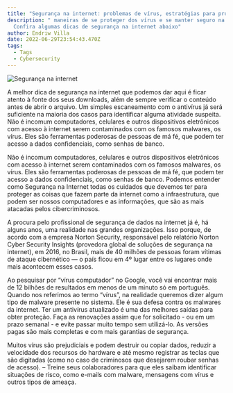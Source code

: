 ```yaml
---
title: "Segurança na internet: problemas de vírus, estratégias para proteger-se."
description: " maneiras de se proteger dos vírus e se manter seguro na internet.
  Confira algumas dicas de segurança na internet abaixo"
author: Endriw Villa
date: 2022-06-29T23:54:43.470Z
tags:
  - Tags
  - Cybersecurity
---
```



![](/static/img/pexels-anete-lusina-5240548.jpg "Segurança na internet")

A melhor dica de segurança na internet que podemos dar aqui é ficar atento à fonte dos seus downloads, além de sempre verificar o conteúdo antes de abrir o arquivo. Um simples escaneamento com o antivírus já será suficiente na maioria dos casos para identificar alguma atividade suspeita. Não é incomum computadores, celulares e outros dispositivos eletrônicos com acesso à internet serem contaminados com os famosos malwares, os vírus. Eles são ferramentas poderosas de pessoas de má fé, que podem ter acesso a dados confidenciais, como senhas de banco.

Não é incomum computadores, celulares e outros dispositivos eletrônicos com acesso à internet serem contaminados com os famosos malwares, os vírus. Eles são ferramentas poderosas de pessoas de má fé, que podem ter acesso a dados confidenciais, como senhas de banco. Podemos entender como Segurança na Internet todas os cuidados que devemos ter para proteger as coisas que fazem parte da internet como a infraestrutura, que podem ser nossos computadores e as informações, que são as mais atacadas pelos cibercriminosos.

A procura pelo profissional de segurança de dados na internet já é, há alguns anos, uma realidade nas grandes organizações. Isso porque, de acordo com a empresa Norton Security, responsável pelo relatório Norton Cyber Security Insights (provedora global de soluções de segurança na internet), em 2016, no Brasil, mais de 40 milhões de pessoas foram vítimas de ataque cibernético — o país ficou em 4º lugar entre os lugares onde mais acontecem esses casos.

Ao pesquisar por “vírus computador” no Google, você vai encontrar mais de 12 bilhões de resultados em menos de um minuto só em português. Quando nos referimos ao termo “vírus”, na realidade queremos dizer algum tipo de malware presente no sistema. Ele é sua defesa contra os malwares da internet. Ter um antivírus atualizado é uma das melhores saídas para obter proteção. Faça as renovações assim que for solicitado - ou em um prazo semanal - e evite passar muito tempo sem utilizá-lo. As versões pagas são mais completas e com mais garantias de segurança.

Muitos vírus são prejudiciais e podem destruir ou copiar dados, reduzir a velocidade dos recursos do hardware e até mesmo registrar as teclas que são digitadas (como no caso de criminosos que desejarem roubar senhas de acesso). – Treine seus colaboradores para que eles saibam identificar situações de risco, como e-mails com malware, mensagens com vírus e outros tipos de ameaça.